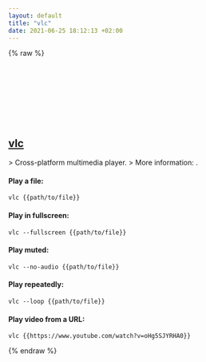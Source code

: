 ```yaml
---
layout: default
title: "vlc"
date: 2021-06-25 18:12:13 +02:00
---
```

{% raw %}
<h2 id="vlc">
  <a href="/en/common/vlc.html">vlc</a> <a href="#vlc"><svg class="icon">
    <use href="/assets/images/unicode_sprite.svg#link" />
  </svg></a>
</h2>
> Cross-platform multimedia player.
> More information: <https://www.videolan.org/vlc/>.

#### Play a file:
```shell
vlc {{path/to/file}}
```
#### Play in fullscreen:
```shell
vlc --fullscreen {{path/to/file}}
```
#### Play muted:
```shell
vlc --no-audio {{path/to/file}}
```
#### Play repeatedly:
```shell
vlc --loop {{path/to/file}}
```
#### Play video from a URL:
```shell
vlc {{https://www.youtube.com/watch?v=oHg5SJYRHA0}}
```
{% endraw %}